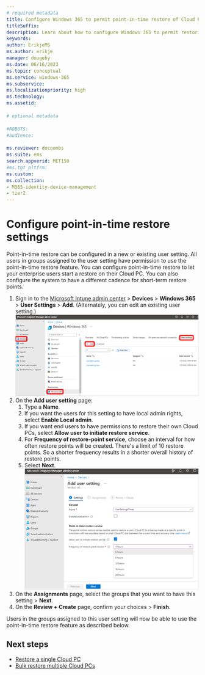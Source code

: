 ```yaml
---
# required metadata
title: Configure Windows 365 to permit point-in-time restore of Cloud PCs
titleSuffix:
description: Learn about how to configure Windows 365 to permit restoring Cloud PCs to a previous state.
keywords:
author: ErikjeMS 
ms.author: erikje
manager: dougeby
ms.date: 06/16/2023
ms.topic: conceptual
ms.service: windows-365
ms.subservice:
ms.localizationpriority: high
ms.technology:
ms.assetid: 

# optional metadata

#ROBOTS:
#audience:

ms.reviewer: docoombs
ms.suite: ems
search.appverid: MET150
#ms.tgt_pltfrm:
ms.custom: 
ms.collection:
- M365-identity-device-management
- tier2
---
```


# Configure point-in-time restore settings

Point-in-time restore can be configured in a new or existing user setting. All users in groups assigned to the user setting have permission to use the point-in-time restore feature.  You can configure point-in-time restore to let your enterprise users start a restore on their Cloud PC. You can also configure the system to have a different cadence for short-term restore points.

1. Sign in to the [Microsoft Intune admin center](https://go.microsoft.com/fwlink/?linkid=2109431) > **Devices** > **Windows 365** > **User Settings** > **Add**. (Alternately, you can edit an existing user setting.)
![Screenshot of add user setting](./media/restore-configure/add-user-setting.png)
2. On the **Add user setting** page:
    1. Type a **Name**.
    2. If you want the users for this setting to have local admin rights, select **Enable Local admin**.
    3. If you want end users to have permissions to restore their own Cloud PCs, select **Allow user to initiate restore service**.
    4. For **Frequency of restore-point service**, choose an interval for how often restore points will be created. There's a limit of 10 restore points. So a shorter frequency results in a shorter overall history of restore points.
    5. Select **Next**.
![Screenshot of the add user setting page](./media/restore-configure/add-user-setting-page.png)
3. On the **Assignments** page, select the groups that you want to have this setting > **Next**.
4. On the **Review + Create** page, confirm your choices > **Finish**.

Users in the groups assigned to this user setting will now be able to use the point-in-time restore feature as described below.

<!-- ########################## -->
## Next steps

- [Restore a single Cloud PC](restore-single-cloud-pc.md)
- [Bulk restore multiple Cloud PCs](restore-bulk.md)
